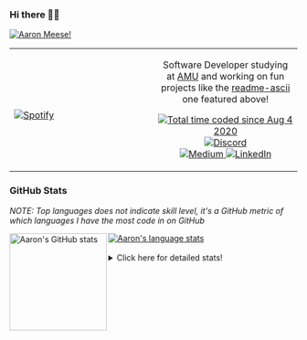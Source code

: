 ### Hi there 👋🏻
[![Aaron Meese!](https://user-images.githubusercontent.com/17814535/88975338-a2aabf00-d27f-11ea-963f-8a19608716b4.png)](https://github.com/ajmeese7/readme-ascii "README ASCII")

<!-- Modified from project here: https://github.com/novatorem/novatorem -->
<table width="100%"> 
  <tr>
  <td width="50%">
      
&nbsp; <br> [![Spotify](https://ajmeese7.vercel.app/api/spotify)](https://open.spotify.com/user/ajmeese)

  </td>
  <td width="50%">
    <p align="center">
    Software Developer studying at <a href="https://www.amu.apus.edu/">AMU</a> and working on fun 
    projects like the <a href="https://github.com/ajmeese7/readme-ascii">readme-ascii</a> one featured above!
    </p>
    <p align="center">
      <a href="https://wakatime.com/@f726891d-3b02-46cd-9b60-e8c59f9e2b14">
        <img src="https://wakatime.com/badge/user/f726891d-3b02-46cd-9b60-e8c59f9e2b14.svg" alt="Total time coded since Aug 4 2020" title="WakaTime" />
      </a>
      <a href="http://link.aaronmeese.com/discord">
        <img src="https://img.shields.io/badge/discord-ajmeese7%234835-369?style=flat-square&logo=discord&logoColor=white&color=purple" alt="Discord" title="Discord">
      </a>
      <br />
      <a href="https://link.aaronmeese.com/medium">
        <img src="https://img.shields.io/badge/medium-ajmeese7-1DB954?style=flat-square&logo=medium&logoColor=white" alt="Medium" title="Medium">
      </a>
      <a href="https://link.aaronmeese.com/linkedin">
        <img src="https://img.shields.io/badge/linkedIn-aaronmeese-1DB954?style=flat-square&logo=linkedin&logoColor=white&color=blue" alt="LinkedIn" title="LinkedIn">
      </a>
    </p>
  </td>

</table>

[//]: <> (The `&nbsp;` is to have Aphelion take up more space)

### GitHub Stats ###
*NOTE: Top languages does not indicate skill level, it's a GitHub metric of which languages I have the most code in on GitHub*

<a href="https://profile-summary-for-github.com/user/ajmeese7">
  <img align="left" height="170px" src="https://github-readme-stats.vercel.app/api?username=ajmeese7&show_icons=true&line_height=27&count_private=true&include_all_commits=true" alt="Aaron's GitHub stats"/>
  <img src="https://github-readme-stats.vercel.app/api/top-langs/?username=ajmeese7&hide_langs_below=5&layout=compact" alt="Aaron's language stats"/>
</a>

<br />
<br />
<details>
<summary>Click here for detailed stats!</summary>

### :zap: Recent Activity
<!--START_SECTION:activity-->
1. 💪 Opened PR [#5101](https://github.com/openemr/openemr/pull/5101) in [openemr/openemr](https://github.com/openemr/openemr)
2. ❌ Closed PR [#5091](https://github.com/openemr/openemr/pull/5091) in [openemr/openemr](https://github.com/openemr/openemr)
3. 🗣 Commented on [#5091](https://github.com/openemr/openemr/issues/5091) in [openemr/openemr](https://github.com/openemr/openemr)
4. 🗣 Commented on [#5091](https://github.com/openemr/openemr/issues/5091) in [openemr/openemr](https://github.com/openemr/openemr)
5. 🎉 Merged PR [#8](https://github.com/ajmeese7/where-temperature/pull/8) in [ajmeese7/where-temperature](https://github.com/ajmeese7/where-temperature)
<!--END_SECTION:activity-->

### 🧐 Waka Stats
<!--START_SECTION:waka-->
![Code Time](http://img.shields.io/badge/Code%20Time-940%20hrs%2032%20mins-blue)

**🐱 My GitHub Data** 

> 🏆 504 Contributions in the Year 2022
 > 
> 📦 356.8 kB Used in GitHub's Storage 
 > 
> 💼 Opted to Hire
 > 
> 📜 71 Public Repositories 
 > 
> 🔑 26 Private Repositories  
 > 
**I'm an Early 🐤** 

```text
🌞 Morning    267 commits    ██████░░░░░░░░░░░░░░░░░░░   25.36% 
🌆 Daytime    383 commits    █████████░░░░░░░░░░░░░░░░   36.37% 
🌃 Evening    390 commits    █████████░░░░░░░░░░░░░░░░   37.04% 
🌙 Night      13 commits     ░░░░░░░░░░░░░░░░░░░░░░░░░   1.23%

```
📅 **I'm Most Productive on Tuesday** 

```text
Monday       123 commits    ███░░░░░░░░░░░░░░░░░░░░░░   11.68% 
Tuesday      177 commits    ████░░░░░░░░░░░░░░░░░░░░░   16.81% 
Wednesday    134 commits    ███░░░░░░░░░░░░░░░░░░░░░░   12.73% 
Thursday     152 commits    ███░░░░░░░░░░░░░░░░░░░░░░   14.43% 
Friday       124 commits    ███░░░░░░░░░░░░░░░░░░░░░░   11.78% 
Saturday     169 commits    ████░░░░░░░░░░░░░░░░░░░░░   16.05% 
Sunday       174 commits    ████░░░░░░░░░░░░░░░░░░░░░   16.52%

```


📊 **This Week I Spent My Time On** 

```text
⌚︎ Time Zone: America/New_York

💬 Programming Languages: 
PHP                      6 hrs 47 mins       ██████░░░░░░░░░░░░░░░░░░░   25.46% 
Markdown                 5 hrs 26 mins       █████░░░░░░░░░░░░░░░░░░░░   20.41% 
JavaScript               4 hrs 29 mins       ████░░░░░░░░░░░░░░░░░░░░░   16.87% 
JSON                     2 hrs 54 mins       ██░░░░░░░░░░░░░░░░░░░░░░░   10.92% 
TypeScript               2 hrs 49 mins       ██░░░░░░░░░░░░░░░░░░░░░░░   10.58%

🐱‍💻 Projects: 
openemr                  8 hrs 14 mins       ███████░░░░░░░░░░░░░░░░░░   30.89% 
sleep-from-home          4 hrs 53 mins       ████░░░░░░░░░░░░░░░░░░░░░   18.34% 
Unknown Project          4 hrs 21 mins       ████░░░░░░░░░░░░░░░░░░░░░   16.33% 
meese.enterprises        3 hrs 26 mins       ███░░░░░░░░░░░░░░░░░░░░░░   12.93% 
my-homepage              2 hrs 30 mins       ██░░░░░░░░░░░░░░░░░░░░░░░   9.4%

```

**I Mostly Code in JavaScript** 

```text
JavaScript               32 repos            █████████████░░░░░░░░░░░░   51.61% 
HTML                     8 repos             ███░░░░░░░░░░░░░░░░░░░░░░   12.9% 
Java                     4 repos             █░░░░░░░░░░░░░░░░░░░░░░░░   6.45% 
Python                   4 repos             █░░░░░░░░░░░░░░░░░░░░░░░░   6.45% 
CSS                      3 repos             █░░░░░░░░░░░░░░░░░░░░░░░░   4.84%

```



 Last Updated on 09/04/2022 00:06:12 UTC
<!--END_SECTION:waka-->
</details>
